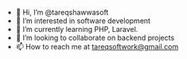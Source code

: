 - 👋 Hi, I’m @tareqshawwasoft
- 👀 I’m interested in software development
- 🌱 I’m currently learning PHP, Laravel.
- 💞️ I’m looking to collaborate on backend projects
- 📫 How to reach me at tareqsoftwork@gmail.com

<!---
tareqshawwasoft/tareqshawwasoft is a ✨ special ✨ repository because its `README.md` (this file) appears on your GitHub profile.
You can click the Preview link to take a look at your changes.
--->
